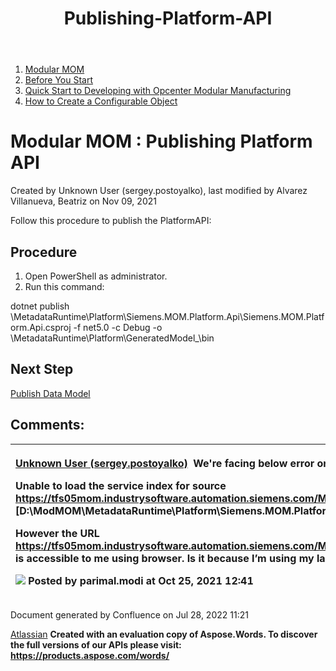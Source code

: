 ﻿---
title: "Publishing-Platform-API"
weight: 11
---

1. [Modular MOM](c:\users\anil.birajdar\desktop\temp\index.html)
1. [Before You Start](c:\users\anil.birajdar\desktop\temp\Before-You-Start_127740192.html)
1. [Quick Start to Developing with Opcenter Modular Manufacturing](c:\users\anil.birajdar\desktop\temp\Quick-Start-to-Developing-with-Opcenter-Modular-Manufacturing_134455239.html)
1. [How to Create a Configurable Object](c:\users\anil.birajdar\desktop\temp\How-to-Create-a-Configurable-Object_125339498.html)
# **Modular MOM : Publishing Platform API** 
Created by Unknown User (sergey.postoyalko), last modified by Alvarez Villanueva, Beatriz on Nov 09, 2021 

Follow this procedure to publish the PlatformAPI:
## **Procedure**
1. Open PowerShell as administrator.
1. Run this command:

dotnet publish <path of your folder for source code>\MetadataRuntime\Platform\Siemens.MOM.Platform.Api\Siemens.MOM.Platform.Api.csproj -f net5.0 -c Debug -o <path of your folder for source code>\MetadataRuntime\Platform\GeneratedModel\_<your model name>\bin
## **Next Step**
[Publish Data Model](c:\users\anil.birajdar\desktop\temp\Publishing-Data-Model_127739832.html)

## **Comments:**

|<p>[Unknown User (sergey.postoyalko)](https://momwiki02.industrysoftware.automation.siemens.com/display/~sergey.postoyalko)  We're facing below error on this step:</p><p>Unable to load the service index for source <https://tfs05mom.industrysoftware.automation.siemens.com/MOM/_packaging/ModMOM_Platform/nuget/v3/index.json>. [D:\ModMOM\MetadataRuntime\Platform\Siemens.MOM.Platform.Api\Siemens.MOM.Platform.Api.csproj]</p><p></p><p>However the URL <https://tfs05mom.industrysoftware.automation.siemens.com/MOM/_packaging/ModMOM_Platform/nuget/v3/index.json> is accessible to me using browser. Is it because I’m using my laptop for development purpose?</p><p>![](Publishing-Platform-API\_127739830.002.png) Posted by parimal.modi at Oct 25, 2021 12:41 </p>|
| :- |
Document generated by Confluence on Jul 28, 2022 11:21

[Atlassian](https://www.atlassian.com/)
**Created with an evaluation copy of Aspose.Words. To discover the full versions of our APIs please visit: https://products.aspose.com/words/**
